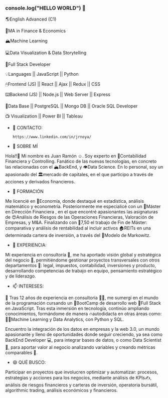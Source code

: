 ### console.log("HELLO WORLD") 👋
🌎English Advanced (C1)

🚀MA in Finance & Economics

🏔Machine Learning

💻Data Visualization & Data Storytelling

🌈Full Stack Developer 

💡Languages || JavaScript || Python

🖱Frontend (JS) || React || Ajax || Redux || CSS

⌨️Backend (JS) || Node.js || Web Server || Express

🔎Data Base || PostgreSQL || Mongo DB || Oracle SQL Developer

📺 Visualization || Power BI || Tableau

- 🚎 CONTACTO:

      https://www.linkedin.com/in/jrnoya/
      
- 🔭 SOBRE MÍ

Hola!!👋 Mi nombre es Juan Ramón ☺. Soy experto en 🤩Contabilidad Financiera y Controlling. Fanático de las nuevas tecnologías, en concreto las relacionadas con el 🏔BackEnd, y 👁Data Science. En lo personal, soy un apasionado del 🏛mercado de capitales, en el que participo a través de acciones y derivados financieros.

- 🌱 FORMACIÓN

Me licencié en 🚀Economía, donde destaqué en estadística, análisis matemático y econometría. Posteriormente me especialicé con un 🚀Máster en Dirección Financiera , en el que encontré apasionantes las asignaturas de 😍Análisis de Riesgos de las Operaciones Financieras, Valoración de Empresas, y M&A. Finalizando con 🗽7,50 el trabajo de Fin de Máster: comparativa y análisis de rentabilidad al incluir activos 🏠REITs en una determinada cartera de inversión, a través del 🤠Modelo de Markowitz.

- 🤔 EXPERIENCIA:

Mi experiencia en consultoría 🥇, me ha aportado visión global y estratégica del negocio 👔, permitiéndome gestionar proyectos transversales con otros departamentos 🔌: legal, impuestos, contabilidad, inversiones y producto, desarrollando competencias de trabajo en equipo, pensamiento estratégico y de liderazgo.

- 📫 INTERESES:

💬 Tras 12 años de experiencia en consultoría 🕵️‍♀️, me sumergí en el mundo de la programación cursando un 🚀BootCamp de desarrollo web 🌈Full Stack en JavaScript. Tras esta inmersión en tecnología, continúo ampliando conocimientos, formándome de manera 🔥autodidacta en otras áreas como: 👩‍💻Machine Learning y Data Analytics, con Python y SQL.

Encuentro la integración de los datos en empresas y la web 3.0, un mundo apasionante y lleno de oportunidades donde seguir creciendo, ya sea como BackEnd Developer 💻, para integrar bases de datos, o como Data Scientist 🔎, para aportar valor al negocio analizando variables y creando métricas comparables 💸.

- 😄 QUÉ BUSCO:

Participar en proyectos que involucren optimizar y automatizar: procesos, estrategias y acciones para los negocios, mediante análisis de KPIs✍, análisis de riesgos financieros y carteras de inversión, operatoria bursátil, algorithmic trading, análisis económicos y financieros.
